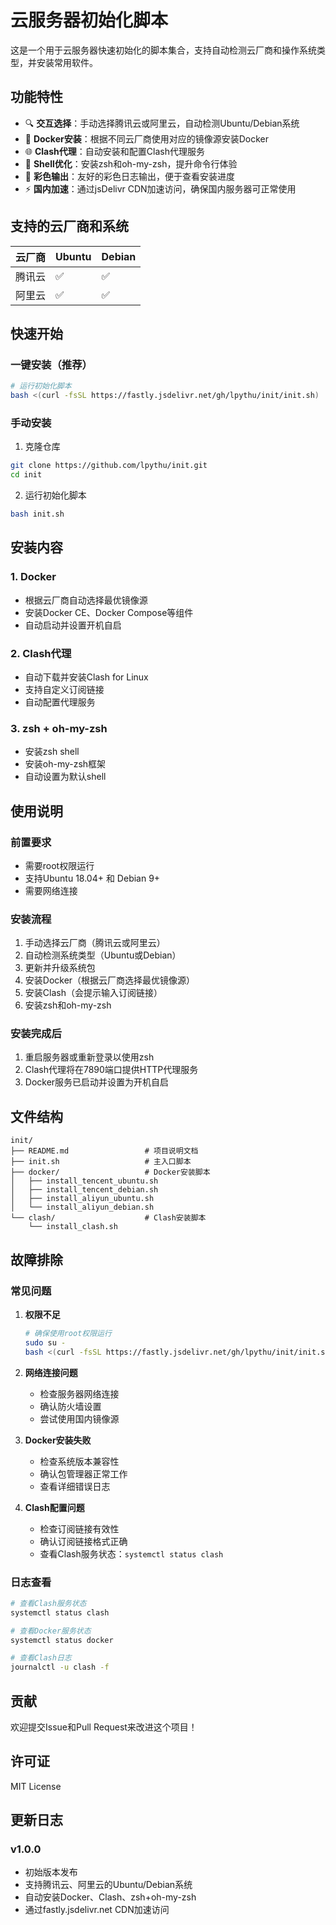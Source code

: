 # 云服务器初始化脚本

这是一个用于云服务器快速初始化的脚本集合，支持自动检测云厂商和操作系统类型，并安装常用软件。

## 功能特性

- 🔍 **交互选择**：手动选择腾讯云或阿里云，自动检测Ubuntu/Debian系统
- 🐳 **Docker安装**：根据不同云厂商使用对应的镜像源安装Docker
- 🌐 **Clash代理**：自动安装和配置Clash代理服务
- 🐚 **Shell优化**：安装zsh和oh-my-zsh，提升命令行体验
- 🎨 **彩色输出**：友好的彩色日志输出，便于查看安装进度
- ⚡ **国内加速**：通过jsDelivr CDN加速访问，确保国内服务器可正常使用

## 支持的云厂商和系统

| 云厂商 | Ubuntu | Debian |
|--------|--------|--------|
| 腾讯云 | ✅ | ✅ |
| 阿里云 | ✅ | ✅ |

## 快速开始

### 一键安装（推荐）

```bash
# 运行初始化脚本
bash <(curl -fsSL https://fastly.jsdelivr.net/gh/lpythu/init/init.sh)
```

### 手动安装

1. 克隆仓库
```bash
git clone https://github.com/lpythu/init.git
cd init
```

2. 运行初始化脚本
```bash
bash init.sh
```

## 安装内容

### 1. Docker
- 根据云厂商自动选择最优镜像源
- 安装Docker CE、Docker Compose等组件
- 自动启动并设置开机自启

### 2. Clash代理
- 自动下载并安装Clash for Linux
- 支持自定义订阅链接
- 自动配置代理服务

### 3. zsh + oh-my-zsh
- 安装zsh shell
- 安装oh-my-zsh框架
- 自动设置为默认shell

## 使用说明

### 前置要求
- 需要root权限运行
- 支持Ubuntu 18.04+ 和 Debian 9+
- 需要网络连接

### 安装流程
1. 手动选择云厂商（腾讯云或阿里云）
2. 自动检测系统类型（Ubuntu或Debian）
3. 更新并升级系统包
4. 安装Docker（根据云厂商选择最优镜像源）
5. 安装Clash（会提示输入订阅链接）
6. 安装zsh和oh-my-zsh

### 安装完成后
1. 重启服务器或重新登录以使用zsh
2. Clash代理将在7890端口提供HTTP代理服务
3. Docker服务已启动并设置为开机自启

## 文件结构

```
init/
├── README.md                 # 项目说明文档
├── init.sh                   # 主入口脚本
├── docker/                   # Docker安装脚本
│   ├── install_tencent_ubuntu.sh
│   ├── install_tencent_debian.sh
│   ├── install_aliyun_ubuntu.sh
│   └── install_aliyun_debian.sh
└── clash/                    # Clash安装脚本
    └── install_clash.sh
```

## 故障排除

### 常见问题

1. **权限不足**
   ```bash
   # 确保使用root权限运行
   sudo su -
   bash <(curl -fsSL https://fastly.jsdelivr.net/gh/lpythu/init/init.sh)
   ```

2. **网络连接问题**
   - 检查服务器网络连接
   - 确认防火墙设置
   - 尝试使用国内镜像源

3. **Docker安装失败**
   - 检查系统版本兼容性
   - 确认包管理器正常工作
   - 查看详细错误日志

4. **Clash配置问题**
   - 检查订阅链接有效性
   - 确认订阅链接格式正确
   - 查看Clash服务状态：`systemctl status clash`

### 日志查看

```bash
# 查看Clash服务状态
systemctl status clash

# 查看Docker服务状态
systemctl status docker

# 查看Clash日志
journalctl -u clash -f
```

## 贡献

欢迎提交Issue和Pull Request来改进这个项目！

## 许可证

MIT License

## 更新日志

### v1.0.0
- 初始版本发布
- 支持腾讯云、阿里云的Ubuntu/Debian系统
- 自动安装Docker、Clash、zsh+oh-my-zsh
- 通过fastly.jsdelivr.net CDN加速访问 